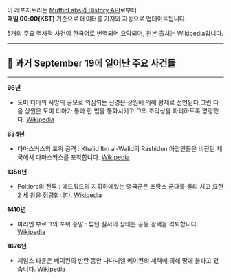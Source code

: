 

이 레포지토리는 [MuffinLabs의 History API](https://history.muffinlabs.com/date)로부터  
**매일 00:00(KST)** 기준으로 데이터를 가져와 자동으로 업데이트됩니다.

5개의 주요 역사적 사건이 한국어로 번역되어 요약되며, 원본 출처는 Wikipedia입니다.

---

## 📅 과거 **September 19**에 일어난 주요 사건들

---
**96년**
- 도미 티아의 사망의 공모로 의심되는 신경은 상원에 의해 황제로 선언된다.그런 다음 상원은 도미 티아가 통과 한 법을 통화시키고 그의 조각상을 파괴하도록 명령했다.  [Wikipedia](https://wikipedia.org/wiki/Nerva)

**634년**
- 다마스커스의 포위 공격 : Khalid Ibn al-Walid의 Rashidun 아랍인들은 비잔틴 제국에서 다마스커스를 포착합니다.  [Wikipedia](https://wikipedia.org/wiki/Siege_of_Damascus_(634))

**1356년**
- Poitiers의 전투 : 에드워드의 지휘하에있는 영국군은 프랑스 군대를 물리 치고 요한 2 세 왕을 점령합니다.  [Wikipedia](https://wikipedia.org/wiki/Battle_of_Poitiers)

**1410년**
- 마리엔 부르크의 포위 종말 : 튜턴 질서의 상태는 공동 광택을 격퇴합니다.  [Wikipedia](https://wikipedia.org/wiki/Siege_of_Marienburg_(1410))

**1676년**
- 제임스 타운은 베이컨의 반란 동안 나다니엘 베이컨의 세력에 의해 땅에 불타고 있습니다.  [Wikipedia](https://wikipedia.org/wiki/Bacon%27s_Rebellion)
